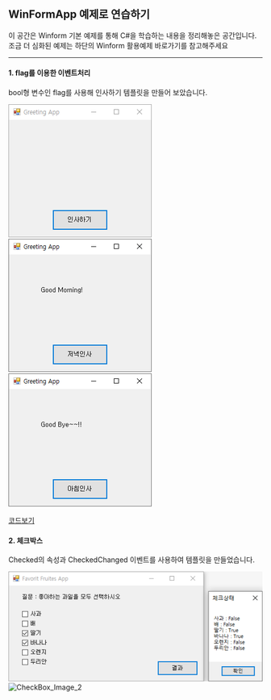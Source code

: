 ## WinFormApp 예제로 연습하기

이 공간은 Winform 기본 예제를 통해 C#을 학습하는 내용을 정리해놓은 공간입니다. 조금 더 심화된 예제는 하단의 Winform 활용예제 바로가기를 참고해주세요

----------

#### 1. flag를 이용한 이벤트처리
bool형 변수인 flag를 사용해 인사하기 템플릿을 만들어 보았습니다.

![flag_Image_1](https://github.com/zizi0308/StudyDesktopApp/blob/main/images/img_20210313_150341_001.png)
![flag_Image_2](https://github.com/zizi0308/StudyDesktopApp/blob/main/images/img_20210313_150306_001.png)
![flag_Image_3](https://github.com/zizi0308/StudyDesktopApp/blob/main/images/img_20210313_150323_001.png)

[코드보기](https://github.com/zizi0308/StudyDesktopApp/blob/main/WinformApp/PracticeWinApp/FlagWinApp/Form1.cs)


#### 2. 체크박스
Checked의 속성과 CheckedChanged 이벤트를 사용하여 템플릿을 만들었습니다.

![CheckBox_Image_1](https://github.com/zizi0308/StudyDesktopApp/blob/main/images/img_20210313_150304_001.png)
![CheckBox_Image_2]()
